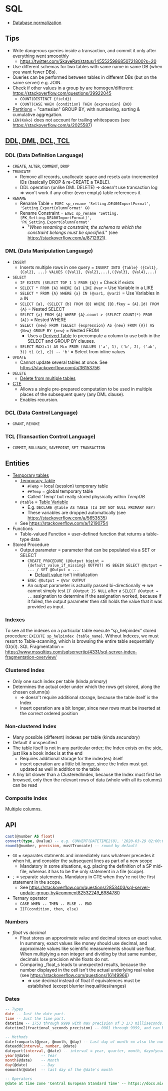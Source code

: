 # SQL

* [Database normalization](https://phoenixnap.com/kb/database-normalization)

## Tips

* Write dangerous queries inside a transaction, and commit it only after everything went smooothly
  * <https://twitter.com/SkaveRat/status/1455525986850721800?s=20>
* Use different schemas for two tables with same name in same DB (when you want fewer DBs).
* Queries can be performed between tables in different DBs (but on the same server) e.g. JOIN.
* Check if other values in a group by are homogen/different: <https://stackoverflow.com/questions/39922045>
  * `COUNT(DISTINCT {field})`
  * `COUNT(CASE WHEN {condition} THEN {expression} END)`
* [Partitions](https://www.sqlshack.com/sql-partition-by-clause-overview/) = "cartesian" GROUP BY, with numbering, sorting & cumulative aggregation.
* `LEN(Koko)` does not account for trailing whitespaces (see <https://stackoverflow.com/a/2025587>)

## [DDL, DML, DCL, TCL](https://www.geeksforgeeks.org/sql-ddl-dml-dcl-tcl-commands/)

### DDL (Data Definition Language)

* `CREATE`, `ALTER`, `COMMENT`, `DROP`
* `TRUNCATE`
  * Remove all records, unallocate space and resets auto-incremented IDs (basically DROP & re-CREATE a TABLE).
  * DDL operation (unlike DML DELETE) => doesn't use transaction log => won't work if any other (even empty) table references it
* `RENAME`
  * Rename Table = `EXEC sp_rename 'Setting.DE400ImportFormat', 'Setting.ExportColumnFormat' GO`
  * Rename Constraint = `EXEC sp_rename 'Setting.[PK_Setting.DE400ImportFormat]', 'PK_Setting.ExportColumnFormat'`
    * "_When renaming a constraint, the schema to which the constraint belongs must be specified._" (see <https://stackoverflow.com/a/8712921>).

### DML (Data Manipulation Language)

* `INSERT`
  * Inserts multiple rows in one query = `INSERT INTO {Table} ({Col1}, {Col2}, ...) VALUES ({Val1}, {Val2},...),({Val3}, {Val4},...)`
* `SELECT`
  * `IF EXISTS (SELECT TOP 1 1 FROM {A})` = Check if exists
  * `SELECT * FROM {A} WHERE {a} LIKE @var` = Use Variable in a LIKE
  * `SELECT * FROM {A} WHERE {a} IN (@var1, @var2)` = Use Variables in a IN
  * `SELECT {a}, (SELECT {b} FROM {B} WHERE {B}.fkey = {A}.Id) FROM {A}` = Nested SELECT
  * `SELECT {a} FROM {A} WHERE {A}.count > (SELECT COUNT(*) FROM {A})` = Nested WHERE
  * `SELECT {new} FROM (SELECT {expression} AS {new} FROM {A}) AS {New} GROUP BY {new}` = Nested FROM
    * Uses a [Derived Table](https://logicalread.com/when-to-apply-sql-server-derived-tables-mc03/#.XNFNnnduKUk) to precompute a column to use both in the SELECT and GROUP BY clauses.
  * `SELECT MAX(c1) AS Min FROM (VALUES ('a', 1), ('b', 2), ('ab', 3)) t1 (c1, c2) -- 'b'` = Select from inline values
* `UPDATE`
  * Cannot update several tables at once. See <https://stackoverflow.com/a/36153756>.
* `DELETE`
  * [Delete from multiple tables](https://stackoverflow.com/a/809892)
* [CTE](https://stackoverflow.com/a/13383844)
  * Allows a single pre-prepared computation to be used in multiple places of the subsequent query (any DML clause).
  * Enables recursion.

### DCL (Data Control Language)

* `GRANT`, `REVOKE`

### TCL (Transaction Control Language)

* `COMMIT`, `ROLLBACK`, `SAVEPOINT`, `SET TRANSACTION`

## Entities

* [Temporary tables](https://www.red-gate.com/simple-talk/sql/t-sql-programming/temporary-tables-in-sql-server/)
  * [Temporary Table](https://docs.microsoft.com/en-us/sql/t-sql/statements/create-table-transact-sql?view=sql-server-ver15#temporary-tables)
    * `#Temp` = local (session) temporary table
    * `##Temp` = global temporary table
    * Called 'Temp' but really stored physically within _TempDB_
  * `@table` = [Table Variable](https://docs.microsoft.com/en-us/sql/t-sql/language-elements/declare-local-variable-transact-sql?view=sql-server-ver15#c-declaring-a-variable-of-type-table)
    * E.g. `DECLARE @table AS TABLE (Id INT NOT NULL PRIMARY KEY)`
    * These variables are dropped automatically (see <https://stackoverflow.com/a/5653535>)
  * See <https://stackoverflow.com/a/12190754>
* Functions
  * Table-valued Function = user-defined function that returns a table-type data
* Stored Procedure
  * Output parameter = parameter that can be populated via a SET or SELECT
    * `CREATE PROCEDURE (@Output bigint = {default_value_if_missing} OUTPUT) AS BEGIN SELECT @Output = ... / SET @Output = ...`
      * [Default value](https://stackoverflow.com/a/13376799) isn't initialization
    * `EXEC @Output = @Var OUTPUT`
    * An output parameter is actually passed bi-directionally => we cannot simply test `IF @Output IS NULL` after a `SELECT @Output = ..` assignation to determine if the assignation worked, because if it failed, the output parameter then still holds the value that it was provided as input.

### Indexes

To see all the indexes on a particular table execute “sp_helpindex” stored procedure: `EXECUTE sp_helpindex {table_name}`.
Without Indexes, we must resort to Table-scanning, which is browsing the entire table sequentially (O(n)).
SQL Fragmentation = <https://www.mssqltips.com/sqlservertip/4331/sql-server-index-fragmentation-overview/>

### Clustered Index

* Only one such index per table (kinda _primary_)
* Determines the actual order under which the rows get stored, along the chosen column(s)
  * => doesn't require additional storage, because the table itself _is_ the Index
  * insert operation are a bit longer, since new rows must be inserted at the correct ordered position

### Non-clustered Index

* Many possible (different) indexes per table (kinda _secundary_)
* Default if unspecified
* The table itself is not in any particular order; the Index exists on the side, just like a book index is at the end
  * Requires additional storage for the index(es) itself
  * insert operation are a little bit longer, since the Index must get updated as well in addition to the table
* A tiny bit slower than a ClusteredIindex, because the Index must first be browsed, only then the relevant rows of data (whole with all its columns) can be read

### Composite Index

Multiple columns.

## API

```SQL
cast(@number AS float)
convert(type, @value) -- e.g. CONVERT(DATETIME2(0), '2020-03-29 02:00:01.0000000 +01:00')
round(@number, precision, mustTruncate) -- round by default
```

* `GO` = separates statments and immediately runs whatever precedes it when hit, and consider the subsequent lines as part of a new scope
  * Mandatory in some situations, e.g. placing the definition of a SP mid-file, whereas it has to be the only statement in a file (scope).
* `;` = separate statements. Mandatory in CTE when they're not the first statement in the scope.
  * See <https://stackoverflow.com/questions/2853403/sql-server-update-group-by#comment82532249_6984780>
* Ternary operator
  * `CASE WHEN .. THEN .. ELSE .. END`
  * `IIF(condition, then, else)`

### Numbers

* _float_ vs _decimal_
  * Float stores an approximate value and decimal stores an exact value. In summary, exact values like money should use decimal, and approximate values like scientific measurements should use float. When multiplying a non integer and dividing by that same number, decimals lose precision while floats do not.
  * Comparing _float_s leads to unexpected results, because the number displayed in the cell isn't the actual underlying real value (see <https://stackoverflow.com/questions/16149966>)
    * => use decimal instead of float if equivalences must be established (except blurrier inequalities/ranges)

### Dates

```SQL
-- Types
date -- Just the date part.
time -- Just the time part.
datetime -- 1753 through 9999 with max precision of 3 1/3 milliseconds.
datetime2(fractional_seconds_precision) -- 0001 through 9999, and can be precise down to 100ns.

-- Methods
datefromparts(@year, @month, @day) -- Last day of month == also the number of days in that month.
dateadd(interval, number, @date)
datepart(interval, @date) -- interval = year, quarter, month, dayofyear, day, week, weekday, hour, minute, second, millisecond, tzoffset (in minutes)
year(@date)     -- Year
month(@date)    -- Month
day(@date)      -- Day
eomonth(@date)  -- last day of the @date's month

-- Operators
@date at time zone 'Central European Standard Time' -- https://docs.microsoft.com/en-us/sql/t-sql/queries/at-time-zone-transact-sql?view=sql-server-ver15
```
